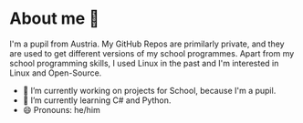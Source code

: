 # About me 👋

I'm a pupil from Austria. My GitHub Repos are primilarly private, and they are used to get different versions of my school programmes.
Apart from my school programming skills, I used Linux in the past and I'm interested in Linux and Open-Source.

<!-- **Bryx-taffid/Bryx-taffid** is a ✨ _special_ ✨ repository because its `README.md` (this file) appears on your GitHub profile. -->
- 🔭 I’m currently working on projects for School, because I'm a pupil.
- 🌱 I’m currently learning C# and Python.
- 😄 Pronouns: he/him


<!-- - 🤔 I’m looking for help with ...
- ⚡ Fun fact: ...
- 💬 Ask me about ...
- 📫 How to reach me: ... -->
